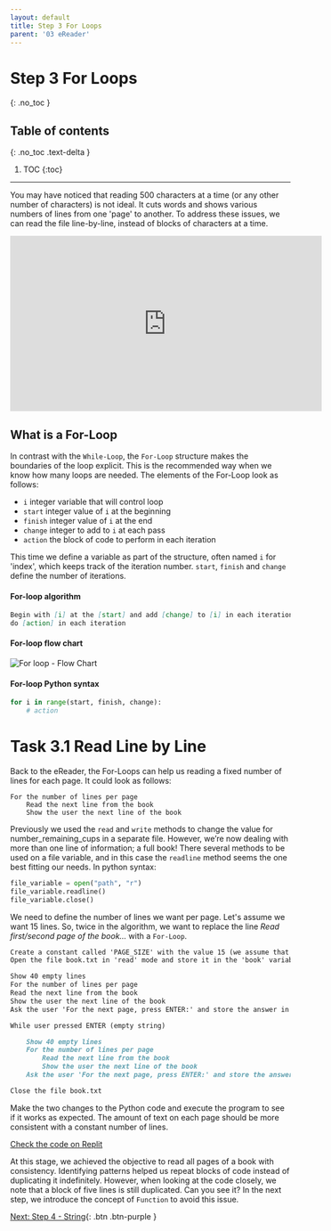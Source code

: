 ```yaml
---
layout: default
title: Step 3 For Loops
parent: '03 eReader'
---
```


# Step 3 For Loops

{: .no_toc }

## Table of contents

{: .no_toc .text-delta }

1. TOC
{:toc}

---

You may have noticed that reading 500 characters at a time (or any other number of characters) is not ideal. It cuts words and shows various numbers of lines from one 'page' to another. To address these issues, we can read the file line-by-line, instead of blocks of characters at a time.

<iframe width="560" height="315" src="https://www.youtube-nocookie.com/embed/nqp_ZIFulXM" frameborder="0" allow="accelerometer; autoplay; clipboard-write; encrypted-media; gyroscope; picture-in-picture" allowfullscreen></iframe>

## What is a For-Loop

In contrast with the `While-Loop`, the `For-Loop` structure makes the boundaries of the loop explicit. This is the recommended way when we know how many loops are needed. The elements of the For-Loop look as follows:

- `i` integer variable that will control loop
- `start` integer value of `i` at the beginning
- `finish` integer value of `i` at the end
- `change` integer to add to `i` at each pass
- `action` the block of code to perform in each iteration

This time we define a variable as part of the structure, often named `i` for 'index', which keeps track of the iteration number. `start`, `finish` and `change` define the number of iterations.

#### For-loop algorithm

```markdown
Begin with [i] at the [start] and add [change] to [i] in each iteration until [i] is larger than or equal to [finish];
do [action] in each iteration
```

#### For-loop flow chart

![For loop - Flow Chart]({{site.baseurl}}/assets/flow_chart_for_loop.svg)

#### For-loop Python syntax

```python
for i in range(start, finish, change):
    # action
```

# Task 3.1 Read Line by Line

Back to the eReader, the For-Loops can help us reading a fixed number of lines for each page. It could look as follows:

```mardown
For the number of lines per page
    Read the next line from the book
    Show the user the next line of the book
```

Previously we used the `read` and `write` methods to change the value for number_remaining_cups in a separate file. However, we’re now dealing with more than one line of information; a full book! There several methods to be used on a file variable, and in this case the `readline` method seems the one best fitting our needs. In python syntax:

```python
file_variable = open("path", "r")
file_variable.readline()
file_variable.close()
```

We need to define the number of lines we want per page. Let's assume we want 15 lines. So, twice in the algorithm, we want to replace the line _Read first/second page of the book..._ with a `For-Loop`.

```markdown
Create a constant called 'PAGE_SIZE' with the value 15 (we assume that a page is 15-line long)
Open the file book.txt in 'read' mode and store it in the 'book' variable

Show 40 empty lines
For the number of lines per page
Read the next line from the book
Show the user the next line of the book
Ask the user 'For the next page, press ENTER:' and store the answer in 'action'

While user pressed ENTER (empty string)

    Show 40 empty lines
    For the number of lines per page
        Read the next line from the book
        Show the user the next line of the book
    Ask the user 'For the next page, press ENTER:' and store the answer in 'action'

Close the file book.txt
```

Make the two changes to the Python code and execute the program to see if it works as expected. The amount of text on each page should be more consistent with a constant number of lines.

[Check the code on Replit](https://repl.it/@IO1075/03-ereader-step3-1)

At this stage, we achieved the objective to read all pages of a book with consistency. Identifying patterns helped us repeat blocks of code instead of duplicating it indefinitely. However, when looking at the code closely, we note that a block of five lines is still duplicated. Can you see it? In the next step, we introduce the concept of `Function` to avoid this issue.

[Next: Step 4 - String]({{site.baseurl}}/assignments/03-ereader/step4){: .btn .btn-purple }
